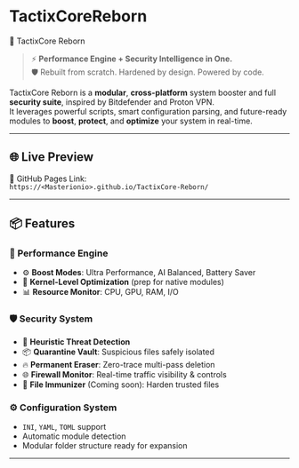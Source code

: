 # TactixCoreReborn
🧠 TactixCore Reborn

> ⚡️ **Performance Engine + Security Intelligence in One.**  
> 🛡 Rebuilt from scratch. Hardened by design. Powered by code.

TactixCore Reborn is a **modular**, **cross-platform** system booster and full **security suite**, inspired by Bitdefender and Proton VPN.  
It leverages powerful scripts, smart configuration parsing, and future-ready modules to **boost**, **protect**, and **optimize** your system in real-time.

---

## 🌐 Live Preview
🚀 GitHub Pages Link:  
`https://<Masterionio>.github.io/TactixCore-Reborn/`

---

## 📦 Features

### 🔧 Performance Engine
- ⚙️ **Boost Modes**: Ultra Performance, AI Balanced, Battery Saver
- 🔁 **Kernel-Level Optimization** (prep for native modules)
- 📊 **Resource Monitor**: CPU, GPU, RAM, I/O

### 🛡 Security System
- 🧠 **Heuristic Threat Detection**
- 📦 **Quarantine Vault**: Suspicious files safely isolated
- 🔥 **Permanent Eraser**: Zero-trace multi-pass deletion
- 🌐 **Firewall Monitor**: Real-time traffic visibility & controls
- 🧬 **File Immunizer** (Coming soon): Harden trusted files

### ⚙️ Configuration System
- `INI`, `YAML`, `TOML` support
- Automatic module detection
- Modular folder structure ready for expansion

---
